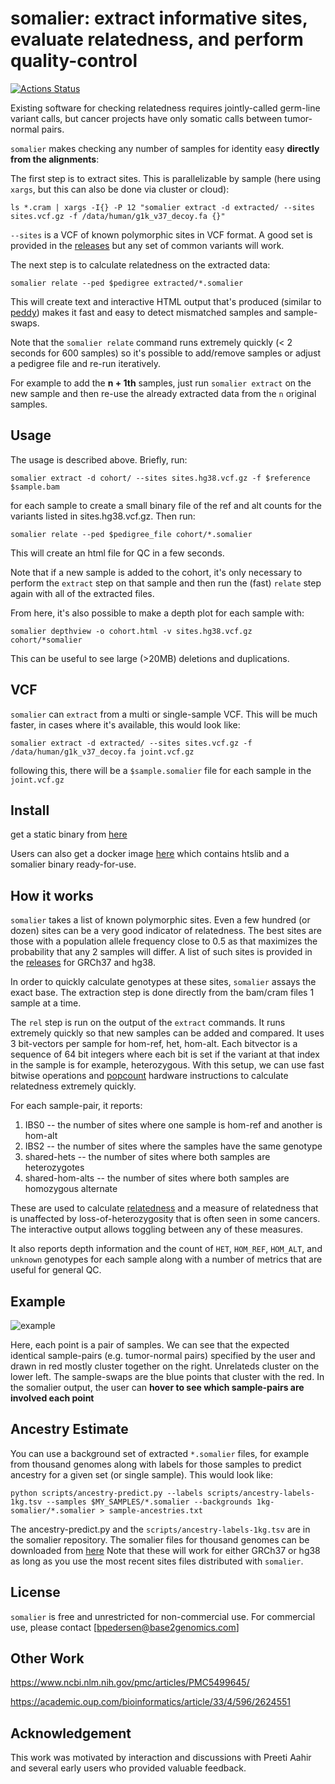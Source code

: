 # somalier: extract informative sites, evaluate relatedness, and perform quality-control

[![Actions Status](https://github.com/brentp/somalier/workflows/Docker%20Image%20CI/badge.svg)](https://github.com/brentp/somalier/actions)

Existing software for checking relatedness requires jointly-called germ-line variant calls,
but cancer projects have only somatic calls between tumor-normal pairs.

`somalier` makes checking any number of samples for identity easy **directly from the alignments**:

The first step is to extract sites. This is parallelizable by sample (here using `xargs`, but this can also be done via cluster or cloud):
```
ls *.cram | xargs -I{} -P 12 "somalier extract -d extracted/ --sites sites.vcf.gz -f /data/human/g1k_v37_decoy.fa {}"
```

`--sites` is a VCF of known polymorphic sites in VCF format. A good set is provided in
the [releases](https://github.com/brentp/somalier/releases) but any set of common variants will work.


The next step is to calculate relatedness on the extracted data:

```
somalier relate --ped $pedigree extracted/*.somalier
```
This will create text and interactive HTML output that's produced (similar to [peddy](https://github.com/brentp/peddy))
makes it fast and easy to detect mismatched samples and sample-swaps.

Note that the `somalier relate` command runs extremely quickly (< 2 seconds for 600 samples) so it's possible
to add/remove samples or adjust a pedigree file and re-run iteratively.

For example to add the **n + 1th** samples, just run `somalier extract` on the new sample and then re-use
the already extracted data from the `n` original samples.

## Usage

The usage is described above. Briefly, run:
```
somalier extract -d cohort/ --sites sites.hg38.vcf.gz -f $reference $sample.bam
```
for each sample to create a small binary file of the ref and alt counts for the variants listed
in sites.hg38.vcf.gz. Then run:
```
somalier relate --ped $pedigree_file cohort/*.somalier
```
This will create an html file for QC in a few seconds. 

Note that if a new sample is added to the cohort, it's only necessary to perform
the `extract` step on that sample and then run the (fast) `relate` step again with all
of the extracted files.

From here, it's also possible to make a depth plot for each sample with:
```
somalier depthview -o cohort.html -v sites.hg38.vcf.gz cohort/*somalier
```
This can be useful to see large (>20MB) deletions and duplications.

## VCF

`somalier` can `extract` from a multi or single-sample VCF. This will be much faster, in cases where it's available,
this would look like:

```
somalier extract -d extracted/ --sites sites.vcf.gz -f /data/human/g1k_v37_decoy.fa joint.vcf.gz
```

following this, there will be a `$sample.somalier` file for each sample in the `joint.vcf.gz`

## Install

get a static binary from [here](https://github.com/brentp/somalier/releases)

Users can also get a docker image [here](https://hub.docker.com/r/brentp/somalier/tags)
which contains htslib and a somalier binary ready-for-use.

## How it works

`somalier` takes a list of known polymorphic sites. Even a few hundred (or dozen) sites
can be a very good indicator of relatedness. The best sites are those with a population
allele frequency close to 0.5 as that maximizes the probability that any 2 samples will differ.
A list of such sites is provided in the [releases](https://github.com/brentp/somalier/releases)
for GRCh37 and hg38.

In order to quickly calculate genotypes at these sites, `somalier` assays the exact base.
The extraction step is done directly from the bam/cram files 1 sample at a time.

The `rel` step is run on the output of the `extract` commands. It runs extremely quickly
so that new samples can be added and compared. It uses 3 bit-vectors per sample for hom-ref,
het, hom-alt. Each bitvector is a sequence of 64 bit integers where each bit is set if
the variant at that index in the sample is for example, heterozygous. With this setup,
we can use fast bitwise operations and [popcount](https://en.wikichip.org/wiki/population_count)
hardware instructions to calculate relatedness extremely quickly.

For each sample-pair, it reports:
1. IBS0 -- the number of sites where one sample is hom-ref and another is hom-alt
2. IBS2 -- the number of sites where the samples have the same genotype
3. shared-hets -- the number of sites where both samples are heterozygotes
4. shared-hom-alts -- the number of sites where both samples are homozygous alternate

These are used to calculate [relatedness](https://en.wikipedia.org/wiki/Coefficient_of_relationship)
and a measure of relatedness that is unaffected by loss-of-heterozygosity that is often seen in some 
cancers. The interactive output allows toggling between any of these measures.

It also reports depth information and the count of `HET`, `HOM_REF`, `HOM_ALT`, and `unknown` genotypes for each sample
along with a number of metrics that are useful for general QC.

## Example

![example](https://user-images.githubusercontent.com/1739/43783575-4863f13c-9a1f-11e8-9cf8-622f784edc69.png)

Here, each point is a pair of samples. We can see that the expected identical sample-pairs (e.g. tumor-normal pairs) specified by the user
and drawn in red mostly cluster together on the right. Unrelateds cluster on the lower left. The sample-swaps are the blue points that cluster with
the red. In the somalier output, the user can **hover to see which sample-pairs are involved each point**


## Ancestry Estimate

You can use a background set of extracted `*.somalier` files, for example from thousand genomes along with labels for
those samples to predict ancestry for a given set (or single sample). This would look like:

```
python scripts/ancestry-predict.py --labels scripts/ancestry-labels-1kg.tsv --samples $MY_SAMPLES/*.somalier --backgrounds 1kg-somalier/*.somalier > sample-ancestries.txt
```

The ancestry-predict.py and the `scripts/ancestry-labels-1kg.tsv` are in the somalier repository.
The somalier files for thousand genomes can be downloaded from [here](https://zenodo.org/record/3406791/files/1kg.somalier.tar.gz?download=1)
Note that these will work for either GRCh37 or hg38 as long as you use the most recent sites files distributed with `somalier`.

 
## License

`somalier` is free and unrestricted for non-commercial use. For commercial use, please contact [bpedersen@base2genomics.com]

## Other Work

https://www.ncbi.nlm.nih.gov/pmc/articles/PMC5499645/

https://academic.oup.com/bioinformatics/article/33/4/596/2624551


## Acknowledgement

This work was motivated by interaction and discussions with Preeti Aahir and several
early users who provided valuable feedback.
